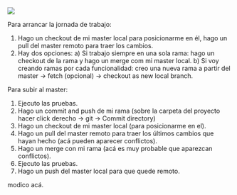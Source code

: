 <img src="https://s-media-cache-ak0.pinimg.com/736x/b9/94/e4/b994e4378507f5624aa90ae7778ded86.jpg">

Para arrancar la jornada de trabajo:
1. Hago un checkout de mi master local para posicionarme en él, hago un pull del master remoto para traer los cambios.
2. Hay dos opciones:
    a) Si trabajo siempre en una sola rama: hago un checkout de la rama y hago un merge com mi master local.
    b) Si voy creando ramas por cada funcionalidad: creo una nueva rama a partir del master -> fetch (opcional) -> checkout as new local branch.

Para subir al master:
1. Ejecuto las pruebas.
2. Hago un commit and push de mi rama (sobre la carpeta del proyecto hacer click derecho -> git -> Commit directory)
3. Hago un checkout de mi master local (para posicionarme en el).
4. Hago un pull del master remoto para traer los últimos cambios que hayan hecho (acá pueden aparecer conflictos).
5. Hago un merge con mi rama (acá es muy probable que aparezcan conflictos).
6. Ejecuto las pruebas.
7. Hago un push del master local para que quede remoto.

modico acá.
